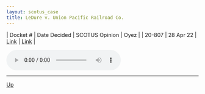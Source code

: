 ```yaml
---
layout: scotus_case
title: LeDure v. Union Pacific Railroad Co.
---
```


| Docket # | Date Decided | SCOTUS Opinion | Oyez |
| 20-807 | 28 Apr 22 | [Link](https://www.supremecourt.gov/opinions/21pdf/596us1r28_6j36.pdf) | [Link](https://www.oyez.org/cases/2021/20-807) |

<audio controls>
   <source src='./resources/20-807.mp3' type='audio/mpeg'>
</audio>

<object data='./resources/20-807.pdf' type='application/pdf'></object>

---

[Up](./README.md)